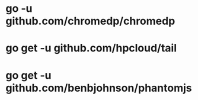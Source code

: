 #  go -u github.com/chromedp/chromedp
#  go get -u github.com/hpcloud/tail
# go get -u github.com/benbjohnson/phantomjs

